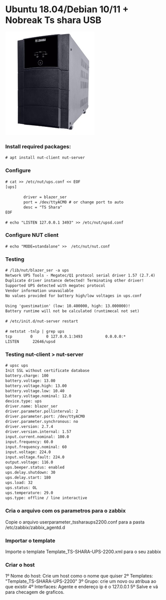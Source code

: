 # Ubuntu 18.04/Debian 10/11 + Nobreak Ts shara USB
![tsshara](https://github.com/joandson19/Monitorar-Nobreak-TSSHARA/blob/master/ts-shara-ups-2200.jpg?raw=true)


### Install required packages:
```
# apt install nut-client nut-server
```

### Configure
```
# cat >> /etc/nut/ups.conf << EOF
[ups]

        driver = blazer_ser
        port = /dev/ttyACM0 # or change port to auto
        desc = "TS Shara"
EOF

# echo "LISTEN 127.0.0.1 3493" >> /etc/nut/upsd.conf
```

### Configure NUT client
```
# echo "MODE=standalone" >>  /etc/nut/nut.conf
```

### Testing
```
# /lib/nut/blazer_ser -a ups
Network UPS Tools - Megatec/Q1 protocol serial driver 1.57 (2.7.4)
Duplicate driver instance detected! Terminating other driver!
Supported UPS detected with megatec protocol
Vendor information unavailable
No values provided for battery high/low voltages in ups.conf

Using 'guestimation' (low: 10.400000, high: 13.000000)!
Battery runtime will not be calculated (runtimecal not set)

# /etc/init.d/nut-server restart

# netstat -tnlp | grep ups
tcp        0      0 127.0.0.1:3493          0.0.0.0:*               LISTEN      22646/upsd
```

### Testing nut-client > nut-server
```
# upsc ups
Init SSL without certificate database
battery.charge: 100
battery.voltage: 13.00
battery.voltage.high: 13.00
battery.voltage.low: 10.40
battery.voltage.nominal: 12.0
device.type: ups
driver.name: blazer_ser
driver.parameter.pollinterval: 2
driver.parameter.port: /dev/ttyACM0
driver.parameter.synchronous: no
driver.version: 2.7.4
driver.version.internal: 1.57
input.current.nominal: 100.0
input.frequency: 60.0
input.frequency.nominal: 60
input.voltage: 224.0
input.voltage.fault: 224.0
output.voltage: 116.0
ups.beeper.status: enabled
ups.delay.shutdown: 30
ups.delay.start: 180
ups.load: 32
ups.status: OL
ups.temperature: 29.0
ups.type: offline / line interactive
```
### Cria o arquivo com os parametros para o zabbix
Copie o arquivo userparameter_tssharaups2200.conf para a pasta /etc/zabbix/zabbix_agentd.d

### Importar o template 
Importe o template Template_TS-SHARA-UPS-2200.xml para o seu zabbix

### Criar o host
1º Nome do host: Crie um host como o nome que quiser
2º Templates: "Template_TS-SHARA-UPS-2200"
3º Grupo: crie um novo ou atribua ao que existir
4º Interfaces: Agente e endereço ip é o 127.0.0.1
5º Salve e vá para checagem de graficos.

